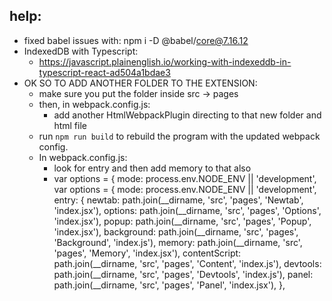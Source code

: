 ## help: 
* fixed babel issues with: npm i -D @babel/core@7.16.12  
* IndexedDB with Typescript: 
  * https://javascript.plainenglish.io/working-with-indexeddb-in-typescript-react-ad504a1bdae3
* OK SO TO ADD ANOTHER FOLDER TO THE EXTENSION:
  * make sure you put the folder inside src -> pages
  * then, in webpack.config.js:
    * add another HtmlWebpackPlugin directing to that new folder and html file
  * run ```npm run build``` to rebuild the program with the updated webpack config.
  * In webpack.config.js:
    * look for entry and then add memory to that also
    * var options = {
  mode: process.env.NODE_ENV || 'development',
  var options = {
  mode: process.env.NODE_ENV || 'development',
  entry: {
    newtab: path.join(__dirname, 'src', 'pages', 'Newtab', 'index.jsx'),
    options: path.join(__dirname, 'src', 'pages', 'Options', 'index.jsx'),
    popup: path.join(__dirname, 'src', 'pages', 'Popup', 'index.jsx'),
    background: path.join(__dirname, 'src', 'pages', 'Background', 'index.js'),
    memory: path.join(__dirname, 'src', 'pages', 'Memory', 'index.jsx'),
    contentScript: path.join(__dirname, 'src', 'pages', 'Content', 'index.js'),
    devtools: path.join(__dirname, 'src', 'pages', 'Devtools', 'index.js'),
    panel: path.join(__dirname, 'src', 'pages', 'Panel', 'index.jsx'),
  },